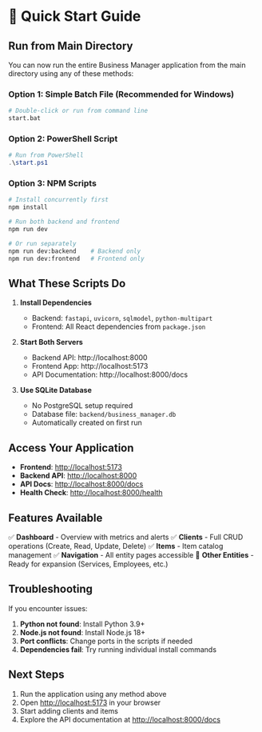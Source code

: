 # 🚀 Quick Start Guide

## Run from Main Directory

You can now run the entire Business Manager application from the main directory using any of these methods:

### Option 1: Simple Batch File (Recommended for Windows)

```bash
# Double-click or run from command line
start.bat
```

### Option 2: PowerShell Script

```powershell
# Run from PowerShell
.\start.ps1
```

### Option 3: NPM Scripts

```bash
# Install concurrently first
npm install

# Run both backend and frontend
npm run dev

# Or run separately
npm run dev:backend    # Backend only
npm run dev:frontend   # Frontend only
```

## What These Scripts Do

1. **Install Dependencies**
   - Backend: `fastapi`, `uvicorn`, `sqlmodel`, `python-multipart`
   - Frontend: All React dependencies from `package.json`

2. **Start Both Servers**
   - Backend API: http://localhost:8000
   - Frontend App: http://localhost:5173
   - API Documentation: http://localhost:8000/docs

3. **Use SQLite Database**
   - No PostgreSQL setup required
   - Database file: `backend/business_manager.db`
   - Automatically created on first run

## Access Your Application

- **Frontend**: <http://localhost:5173>
- **Backend API**: <http://localhost:8000>
- **API Docs**: <http://localhost:8000/docs>
- **Health Check**: <http://localhost:8000/health>

## Features Available

✅ **Dashboard** - Overview with metrics and alerts
✅ **Clients** - Full CRUD operations (Create, Read, Update, Delete)
✅ **Items** - Item catalog management
✅ **Navigation** - All entity pages accessible
🔄 **Other Entities** - Ready for expansion (Services, Employees, etc.)

## Troubleshooting

If you encounter issues:

1. **Python not found**: Install Python 3.9+
2. **Node.js not found**: Install Node.js 18+
3. **Port conflicts**: Change ports in the scripts if needed
4. **Dependencies fail**: Try running individual install commands

## Next Steps

1. Run the application using any method above
2. Open <http://localhost:5173> in your browser
3. Start adding clients and items
4. Explore the API documentation at <http://localhost:8000/docs>
